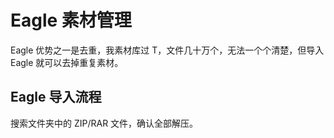 # Eagle 素材管理

Eagle 优势之一是去重，我素材库过 T，文件几十万个，无法一个个清楚，但导入 Eagle 就可以去掉重复素材。

## Eagle 导入流程

搜索文件夹中的 ZIP/RAR 文件，确认全部解压。
